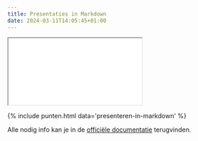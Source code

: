 ```yaml
---
title: Presentaties in Markdown
date: 2024-03-11T14:05:45+01:00
---
```


<iframe src="presentatie-source.html"></iframe>

{% include punten.html data='presenteren-in-markdown' %}

Alle nodig info kan je in de [officiële documentatie](https://marpit.marp.app/markdown) terugvinden.